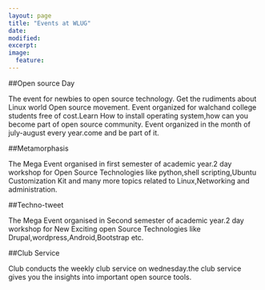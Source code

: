 ```yaml
---
layout: page
title: "Events at WLUG"
date: 
modified:
excerpt:
image:
  feature:
---
```

##Open source Day

The event for newbies to open source technology. Get the rudiments about Linux world Open source movement. Event organized for walchand college students free of cost.Learn How to install operating system,how can you become part of open source community. Event organized in the month of july-august every year.come and be part of it.

##Metamorphasis

The Mega Event organised in first semester of academic year.2 day workshop for Open Source Technologies like python,shell scripting,Ubuntu Customization Kit and many more topics related to Linux,Networking and administration.

##Techno-tweet

The Mega Event organised in Second semester of academic year.2 day workshop for New Exciting open Source Technologies like Drupal,wordpress,Android,Bootstrap etc.

##Club Service

Club conducts the weekly club service on wednesday.the club service gives you the insights into important open source tools.
